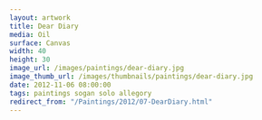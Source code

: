 ```yaml
---
layout: artwork
title: Dear Diary
media: Oil
surface: Canvas
width: 40
height: 30
image_url: /images/paintings/dear-diary.jpg
image_thumb_url: /images/thumbnails/paintings/dear-diary.jpg
date: 2012-11-06 08:00:00
tags: paintings sogan solo allegory
redirect_from: "/Paintings/2012/07-DearDiary.html"
---
```

